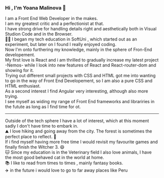 ### Hi , I'm Yoana Malinova :tulip: 
I am a Front End Web Developer in the makes. </br>
I am my  greatest critic and a perfectionist at that. </br>
I have strong drive for handling details right and aesthetically both in Visual Studion Code and in the Browser. </br>
:woman_student: I began my tech education in SoftUni , which started out as an experiment, but later on I found I really enjoyed coding. </br>
Now I'm onto furthering my knowledge, mainly in the sphere of Fron-End developement. </br>
My first love is React and i am thrilled to gradually increase my latest project -Nemos-
while I look into new features of React and React-router-dom and showing for it. </br>
Trying out different small projects with CSS and HTML got me into wanting to go in the way of Front End Developement, so I am also  a pure CSS and HTML enthusiast. </br>
As a second interest I find Angular very interesting, although also more trying. </br>
I see myself as widing my range of Front End frameworks and librariries in the futute as long as I find time for ot. 
<hr/>

Outside of the tech sphere I have a lot of interest, which at this moment sadly I don't have time to embark in. <br/>
:mountain: I love hiking and going away from the city. The forest is sometimes the perfect place to reflect. :deciduous_tree: <br/>
If i find myself having more free time I would revisit my favourite games and  finally finish the Witcher 3. :smile: <br/>
:cat: Since my education is in the Veterinary field I also love animals, I have the most good behaved cat in the world at home. <br/>
:books: I like to read from times to times , mainly fantasy books. <br/>
:airplane: in the future i would love to go to far away places like Peru <br/>



